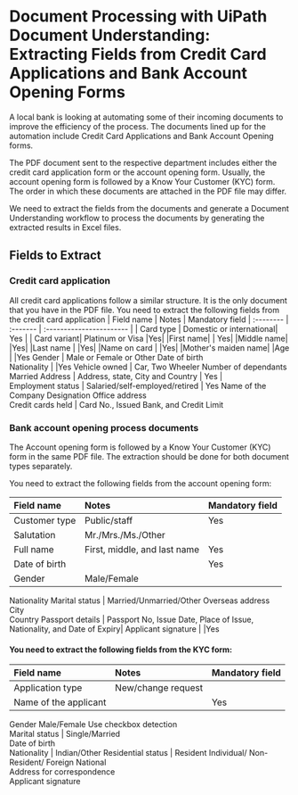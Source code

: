
# Document Processing with UiPath Document Understanding: Extracting Fields from Credit Card Applications and Bank Account Opening Forms

A local bank is looking at automating some of their incoming documents to improve the efficiency of the process. The documents lined up for the automation include Credit Card Applications and Bank Account Opening forms.  

The PDF document sent to the respective department includes either the credit card application form or the account opening form. Usually, the account opening form is followed by a Know Your Customer (KYC) form. The order in which these documents are attached in the PDF file may differ. 

We need to extract the fields from the documents and generate a Document Understanding workflow to process the documents by generating the extracted results in Excel files.


## Fields to Extract
### Credit card application

All credit card applications follow a similar structure. It is the only document that you have in the PDF file. You need to extract the following fields from the credit card application
| Field name | Notes     |         Mandatory field
| :-------- | :------- | :----------------------- |
| Card type |	Domestic or international|	Yes   |
| Card variant|	Platinum or Visa |Yes|
|First name| | Yes|
|Middle name| |Yes|
|Last name	|  |Yes|
|Name on card	|  |Yes|
|Mother's maiden name|
|Age	| |Yes
Gender	| Male or Female or Other
Date of birth	
Nationality	| |Yes
Vehicle owned | Car, Two Wheeler
Number of dependants	
Married	
Address	| Address, state, City and Country | Yes |	
Employment status |	Salaried/self-employed/retired | Yes 
Name of the Company	
Designation	
Office address	
Credit cards held | Card No., Issued Bank, and Credit Limit



### Bank account opening process documents

The Account opening form is followed by a Know Your Customer (KYC) form in the same PDF file. The extraction should be done for both document types separately. 

You need to extract the following fields from the account opening form: 

| Field name | Notes     |         Mandatory field
| :-------- | :------- | :----------------------- |
|Customer type |	Public/staff |	Yes
Salutation |	Mr./Mrs./Ms./Other |	
Full name | First, middle, and last name |Yes
Date of birth	| |Yes
Gender |	Male/Female	
Nationality	
Marital status |	Married/Unmarried/Other	
Overseas address	
City	
Country	
Passport details | Passport No, Issue Date, Place of Issue, Nationality, and Date of Expiry|
Applicant signature	| |Yes


#### You need to extract the following fields from the KYC form:
| Field name | Notes     |         Mandatory field
| :-------- | :------- | :----------------------- |
Application type |	New/change request	|
Name of the applicant	| |Yes
Gender	Male/Female	Use checkbox detection	
Marital status |	Single/Married		
Date of birth	
Nationality	| Indian/Other
Residential status |	Resident Individual/ Non- Resident/ Foreign National	
Address for correspondence	
Applicant signature	
